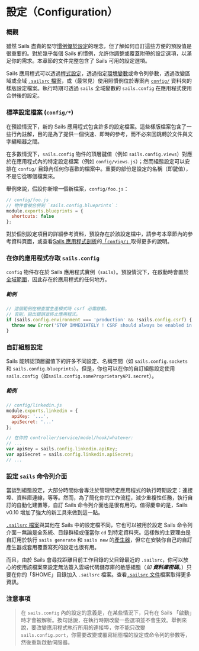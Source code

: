 # 設定（Configuration）

### 概觀

雖然 Sails 盡責的堅守[慣例優於設定](http://en.wikipedia.org/wiki/Convention_over_configuration)的理念，但了解如何自訂這些方便的預設值是很重要的。對於幾乎每個 Sails 的慣例，允許你調整或覆蓋附帶的設定選項，以滿足你的需求。本章節的文件完整包含了 Sails 可用的設定選項。

Sails 應用程式可以透過[程式設定](https://github.com/mikermcneil/sails-generate-new-but-like-express/blob/master/templates/app.js#L15)，透過指定[環境變數](http://en.wikipedia.org/wiki/Environment_variable)或命令列參數，透過改變區域或全域 [`.sailsrc` 檔案](http://beta.sailsjs.org/#/documentation/anatomy/myApp/sailsrc.html)，或（最常見）使用照慣例位於專案內 [`config/`](http://beta.sailsjs.org/#/documentation/anatomy/myApp/config) 資料夾的樣版設定檔案。執行時期可透過 `sails` 全域變數的 `sails.config` 在應用程式使用合併後的設定。


### 標準設定檔案 (`config/*`)

在預設情況下，新的 Sails 應用程式包含許多的設定檔案。這些樣版檔案包含了一些行內註解，目的是為了提供一個快速、即時的參考，而不必來回跳轉於文件與文字編輯器之間。

在多數情況下，`sails.config` 物件的頂層鍵值（例如 `sails.config.views`）對應於在應用程式內的特定設定檔案（例如 `config/views.js`）；然而組態設定可以安排在 `config/` 目錄內任何你喜歡的檔案中。重要的部份是設定的名稱（即鍵值），不是它從哪個檔案來。

舉例來說，假設你新增一個新檔案，`config/foo.js`：

```js
// config/foo.js
// 物件會被合併到 `sails.config.blueprints`：
module.exports.blueprints = {
  shortcuts: false
};
```

對於個別設定項目的詳細參考資料，預設存在於該設定檔中，請參考本章節內的參考資料頁面，或查看[Sails 應用程式剖析](./#!documentation/anatomy)的[「`config/`」](http://beta.sailsjs.org/#/documentation/anatomy/myApp/config)取得更多的說明。





### 在你的應用程式存取 `sails.config`

`config` 物件存在於 Sails 應用程式實例（`sails`）。預設情況下，在啟動時會置於[全域範圍](http://beta.sailsjs.org/#/documentation/concepts/Globals)，因此存在於應用程式的任何地方。

##### 範例
```javascript
// 這個範例在檢查當生產模式時 csrf 必需啟動。
// 否則，拋出錯誤並終止應用程式。
if (sails.config.environment === 'production' && !sails.config.csrf) {
  throw new Error('STOP IMMEDIATELY ! CSRF should always be enabled in a production deployment!');
}
```



### 自訂組態設定
Sails 能辨認頂層鍵值下的許多不同設定、名稱空間（如 `sails.config.sockets` 和 `sails.config.blueprints`）。但是，你也可以在你的自訂組態設定使用 `sails.config`（如`sails.config.someProprietaryAPI.secret`）。

##### 範例

```javascript
// config/linkedin.js
module.exports.linkedin = {
  apiKey: '...',
  apiSecret: '...'
};
```

```javascript
// 在你的 controller/service/model/hook/whatever:
// ...
var apiKey = sails.config.linkedin.apiKey;
var apiSecret = sails.config.linkedin.apiSecret;
// ...
```




### 設定 `sails` 命令列介面

當談到組態設定，大部分時間你會專注於管理特定應用程式的執行時期設定：連接埠、資料庫連線，等等。然而，為了簡化你的工作流程，減少重複性任務，執行自訂的自動化建置等，自訂 Sails 命令列介面也是很有用的。值得慶幸的是，Sails v0.10 增加了強大的新工具來做到這一點。

[`.sailsrc` 檔案](http://beta.sailsjs.org/#/documentation/anatomy/myApp/sailsrc.html)與其他在 Sails 中的設定檔不同，它也可以被用於設定 Sails 命令列介面－無論是全系統、目錄群組或僅當你 `cd` 到特定資料夾。這樣做的主要理由是自訂用於執行 `sails generate` 和 `sails new` 的[產生器](http://beta.sailsjs.org/#/documentation/concepts/extending-sails/Generators)，但它在安裝你自己的自訂產生器或套用覆蓋寫死的設定也很有用。

而且，由於 Sails 會尋找距離目前工作目錄的父目錄最近的 `.sailsrc`，你可以放心的使用該檔案來設定無法簽入雲端代碼儲存庫的敏感組態（_如 **資料庫密碼**_。）只要在你的「$HOME」目錄加入 `.sailsrc` 檔案。查看[`.sailsrc` 文件](http://beta.sailsjs.org/#/documentation/anatomy/myApp/sailsrc.html)檔案取得更多資訊。




### 注意事項
> 在 `sails.config` 內的設定的意義是，在某些情況下，只有在 Sails 「啟動」時才會被解析。換句話說，在執行時期改變一些選項並不會生效。舉例來說，要改變應用程式執行所用的連接埠，你不能只改變 `sails.config.port`，你需要改變或覆寫組態檔的設定或命令列的參數等，然後重新啟動伺服器。



<docmeta name="uniqueID" value="Configuration615655">
<docmeta name="displayName" value="Configuration">

